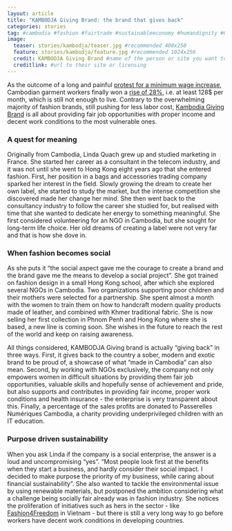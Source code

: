 ```yaml
---
layout: article
title: "KAMBODJA Giving Brand: the brand that gives back" 
categories: stories
tag: #cambodia #fashion #fairtrade #sustainableeconomy #humandignity #GG_NoPoverty #GG_ReducedInequalities #GG_DecentWorkAndEconomicGrowth #IndustryInnovationAndInfrastructure #ResponsibleConsumptionAndProduction
image:
  teaser: stories/kambodja/teaser.jpg #recommended 400x250
  feature: stories/kambodja/feature.jpg #recommended 1024x256
  credit: KAMBODJA Giving Brand #name of the person or site you want to credit
  creditlink: #url to their site or licensing
---
```


As the outcome of a long and painful [protest for a minimum wage increase](http://www.bloomberg.com/bw/articles/2014-01-09/cambodians-risk-their-lives-for-160-a-month), Cambodian garment workers finally won a [rise of 28%](http://www.cbc.ca/news/business/cambodian-garment-workers-get-128-a-month-minimum-wage-1.2832510), i.e. at least 128$ per month, which is still not enough to live. Contrary to the overwhelming majority of fashion brands, still pushing for less labor cost, [Kambodja Giving Brand](http://www.kambodja-givingbrand.com/) is all about providing fair job opportunities with proper income and decent work conditions to the most vulnerable ones.

<h3>A quest for meaning</h3> 

Originally from Cambodia, Linda Quach grew up and studied marketing in France. She started her career as a consultant in the telecom industry, and it was not until she went to Hong Kong eight years ago that she entered fashion. First, her position in a bags and accessories trading company sparked her interest in the field. Slowly growing the dream to create her own label, she started to study the market, but the intense competition she discovered made her change her mind. She then went back to the consultancy industry to follow the career she studied for, but realised with time that she wanted to dedicate her energy to something meaningful. She first considered volunteering for an NGO in Cambodia, but she sought for long-term life choice. Her old dreams of creating a label were not very far and that is how she dove in.

<h3>When fashion becomes social</h3>

As she puts it “the social aspect gave me the courage to create a brand and the brand gave me the means to develop a social project”. She got trained on fashion design in a small Hong Kong school, after which she explored several NGOs in Cambodia. Two organizations supporting poor children and their mothers were selected for a partnership. She spent almost a month with the women to train them on how to handcraft modern quality products made of leather, and combined with Khmer traditional fabric. She is now selling her first collection in Phnom Penh and Hong Kong where she is based, a new line is coming soon. She wishes in the future to reach the rest of the world and keep on raising awareness.
 
All things considered, KAMBODJA Giving brand is actually “giving back” in three ways. First, it gives back to the country a sober, modern and exotic brand to be proud of, a showcase of what “made in Cambodia” can also mean. Second, by working with NGOs exclusively, the company not only empowers women in difficult situations by providing them fair job opportunities, valuable skills and hopefully sense of achievement and pride, but also supports and contributes in providing fair income, proper work conditions and health insurance - the enterprise is very transparent about this. Finally, a percentage of the sales profits are donated to Passerelles Numériques Cambodia, a charity providing underprivileged children with an IT education.

<h3>Purpose driven sustainability </h3>

When you ask Linda if the company is a social enterprise, the answer is a loud and uncompromising “yes”. “Most people look first at the benefits when they start a business, and hardly consider their social impact. I decided to make purpose the priority of my business, while caring about financial sustainability”. She also wanted to tackle the environmental issue by using renewable materials, but postponed the ambition considering what a challenge being socially fair already was in fashion industry. She notices the proliferation of initiatives such as hers in the sector - like [Fashion4Freedom](http://www.fashion4freedom.com) in Vietnam - but there is still a very long way to go before workers have decent work conditions in developing countries.



